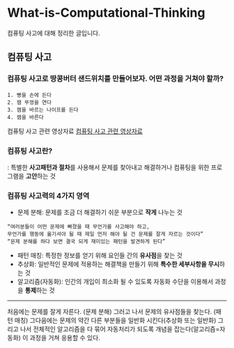 # What-is-Computational-Thinking
컴퓨팅 사고에 대해 정리한 글입니다.


## 컴퓨팅 사고

### 컴퓨팅 사고로 땅콩버터 샌드위치를 만들어보자. 어떤 과정을 거쳐야 할까?

```
1. 빵을 손에 든다
2. 잼 뚜껑을 연다
3. 잼을 바르는 나이프를 든다
4. 잼을 바른다
```

컴퓨팅 사고 관련 영상자료
[컴퓨팅 사고 관련 영상자료](https://www.youtube.com/watch?v=cDA3_5982h8&list=PLfA_D-b2uIbCNmZtDvbObWPwkj_o5XVc7&index=4)

### 컴퓨팅 사고란?
: 특별한 **사고패턴과 절차**를 사용해서 문제를 찾아내고 해결하거나 컴퓨팅을 위한 프로그램을 **고안**하는 것

### 컴퓨팅 사고력의 4가지 영역

* 문제 분해: 문제를 조금 더 해결하기 쉬운 부분으로 **작게** 나누는 것
```
“여러분들이 어떤 문제에 빠졌을 때 무언가를 사고해야 하고,
무언가를 행동에 옮기셔야 될 때 제일 먼저 해야 될 건 문제를 잘게 자르는 것이다”
“문제 분해를 하다 보면 결국 되게 재미있는 패턴을 발견하게 된다”
```
* 패턴 매칭: 특정한 정보를 얻기 위해 요인들 간의 **유사점**을 찾는 것
* 추상화: 일반적인 문제에 적용하는 해결책을 만들기 위해 **특수한 세부사항을 무시**하는 것
* 알고리즘(자동화): 인간의 개입이 최소화 될 수 있도록 자동화 수단을 이용해서 과정을 **통제**하는 것

***

처음에는 문제를 잘게 자른다. (문제 분해)
그러고 나서 문제의 유사점들을 찾는다. (패턴 매칭)
그다음에는 문제의 약간 다른 부분들을 일반화 시킨다(추상화 또는 일반화)
그리고 나서 전체적인 알고리즘을 다 묶어 자동처리가 되도록 개념을 잡는다(알고리즘=자동화)
이 과정을 거쳐 응용할 수 있다.
